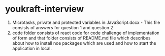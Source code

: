 # youkraft-interview

1. Microtasks, private and protected variables in JavaScript.docx - This file consists of answers for question 1 and question 2
2. code folder consists of react code for code challenge of implementation of form and that folder consists of README.md file which describes about how to install noe packages which are used and how to start the application in local.
